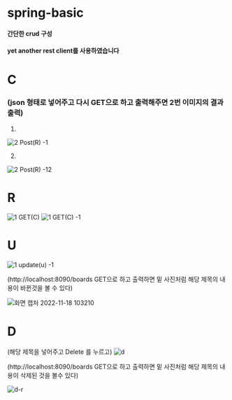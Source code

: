 # spring-basic


#### 간단한 crud 구성
#### yet another rest client를 사용하였습니다


# C 
### (json 형태로 넣어주고 다시 GET으로 하고 출력해주면 2번 이미지의 결과 출력)

 1.
  ![2 Post(R) -1](https://user-images.githubusercontent.com/76591698/202595086-ed795c94-bdbf-458d-8474-16ef85473a21.png)

 2.
 ![2 Post(R) -12](https://user-images.githubusercontent.com/76591698/202595088-73054dc8-3bc0-4b86-8e7b-f9f0a9e1d641.png)



# R
![1 GET(C)](https://user-images.githubusercontent.com/76591698/202594132-ca748090-bfac-4c2e-9ce3-406ddf833f40.png)
![1 GET(C) -1](https://user-images.githubusercontent.com/76591698/202594130-d79cbf7b-bac2-44d6-a71c-4f4604726f47.png)




# U


![1 update(u) -1](https://user-images.githubusercontent.com/76591698/202595898-51dab983-524e-469e-ae3b-f18bcadfda7f.png)

(http://localhost:8090/boards GET으로 하고 출력하면 밑 사진처럼 해당 제목의 내용이 바뀐것을 볼 수 있다)

![화면 캡처 2022-11-18 103210](https://user-images.githubusercontent.com/76591698/202596001-ebec533f-c86b-4af0-bc68-0d90822be05a.png)



# D

(해당 제목을 넣어주고 Delete 를 누르고)
![d](https://user-images.githubusercontent.com/76591698/202596448-841e3e67-506c-41d5-9a44-b46ad823b574.png)

(http://localhost:8090/boards GET으로 하고 출력하면 밑 사진처럼 해당 제목의 내용이 삭제된 것을 볼수 있다)

![d-r](https://user-images.githubusercontent.com/76591698/202596451-30eddd33-8c23-42e5-a2f7-f07a426cfb11.png)


